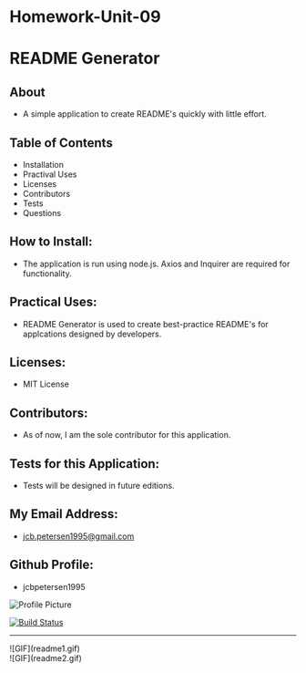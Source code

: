 # Homework-Unit-09
# README Generator
## About 
* A simple application to create README's quickly with little effort.
## Table of Contents
* Installation
* Practival Uses
* Licenses
* Contributors
* Tests
* Questions
## How to Install:
* The application is run using node.js. Axios and Inquirer are required for functionality.
## Practical Uses: 
* README Generator is used to create best-practice README's for applcations designed by developers.
## Licenses: 
* MIT License
## Contributors:
* As of now, I am the sole contributor for this application.
## Tests for this Application:
* Tests will be designed in future editions.
## My Email Address: 
* jcb.petersen1995@gmail.com
## Github Profile:
* jcbpetersen1995
<img src="[object Promise]" alt="Profile Picture">

[![Build Status](https://travis-ci.com/username/projectname.svg?branch=master)](https://travis-ci.com/username/projectname)
<hr>
![GIF](readme1.gif)
<br>
![GIF](readme2.gif)
